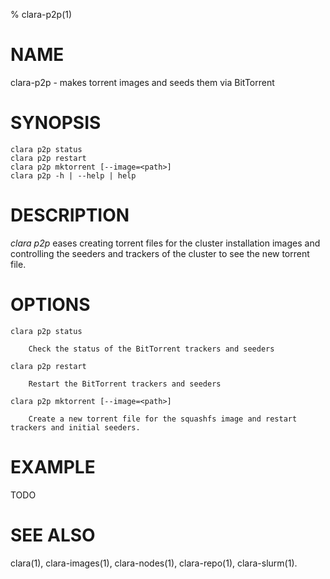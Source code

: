 % clara-p2p(1)

# NAME

clara-p2p - makes torrent images and seeds them via BitTorrent

# SYNOPSIS

    clara p2p status
    clara p2p restart
    clara p2p mktorrent [--image=<path>]
    clara p2p -h | --help | help

# DESCRIPTION

*clara p2p* eases creating torrent files for the cluster installation images
and controlling the seeders and trackers of the cluster to see the new torrent file.

# OPTIONS

    clara p2p status

        Check the status of the BitTorrent trackers and seeders

    clara p2p restart

        Restart the BitTorrent trackers and seeders

    clara p2p mktorrent [--image=<path>]

        Create a new torrent file for the squashfs image and restart trackers and initial seeders.

# EXAMPLE

TODO

# SEE ALSO

clara(1), clara-images(1), clara-nodes(1), clara-repo(1), clara-slurm(1).
